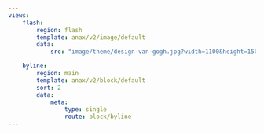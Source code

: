 ```yaml
---
views:
    flash:
        region: flash
        template: anax/v2/image/default
        data:
            src: "image/theme/design-van-gogh.jpg?width=1100&height=150&crop-to-fit&area=0,0,30,0"

    byline:
        region: main
        template: anax/v2/block/default
        sort: 2
        data:
            meta:
                type: single
                route: block/byline
---
```

